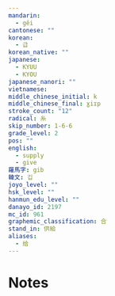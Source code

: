 ```yaml
---
mandarin:
  - gěi
cantonese: ""
korean:
  - 급
korean_native: ""
japanese:
  - KYUU
  - KYOU
japanese_nanori: ""
vietnamese:
middle_chinese_initial: k
middle_chinese_final: ɣiɪp
stroke_count: "12"
radical: 糸
skip_number: 1-6-6
grade_level: 2
pos: ""
english:
  - supply
  - give
羅馬字: gib
韓文: 깁
joyo_level: ""
hsk_level: ""
hanmun_edu_level: ""
danayo_id: 2197
mc_id: 961
graphemic_classification: 合
stand_in: 供給
aliases:
  - 给
---
```


# Notes

